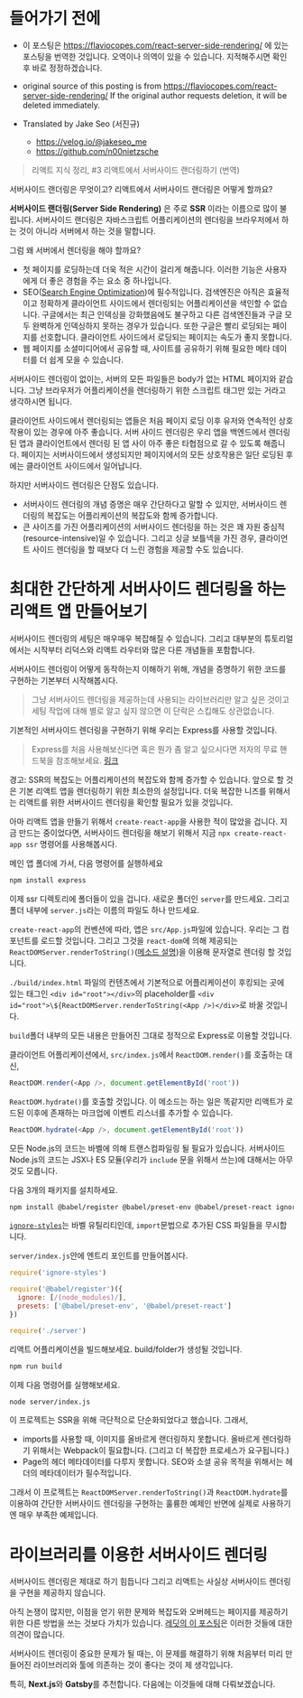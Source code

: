 # 들어가기 전에
- 이 포스팅은 https://flaviocopes.com/react-server-side-rendering/ 에 있는 포스팅을 번역한 것입니다. 오역이나 의역이 있을 수 있습니다. 지적해주시면 확인 후 바로 정정하겠습니다.

- original source of this posting is from https://flaviocopes.com/react-server-side-rendering/ If the original author requests deletion, it will be deleted immediately.

- Translated by Jake Seo (서진규)

	- https://velog.io/@jakeseo_me
	- https://github.com/n00nietzsche
    
> 리액트 지식 정리, #3 리액트에서 서버사이드 랜더링하기 (번역)

서버사이드 랜더링은 무엇이고? 리액트에서 서버사이드 랜더링은 어떻게 할까요?

**서버사이드 랜더링(Server Side Rendering)** 은 주로 **SSR** 이라는 이름으로 많이 불립니다. 서버사이드 랜더링은 자바스크립트 어플리케이션의 렌더링을 브라우저에서 하는 것이 아니라 서버에서 하는 것을 말합니다.

그럼 왜 서버에서 렌더링을 해야 할까요?

- 첫 페이지를 로딩하는데 더욱 적은 시간이 걸리게 해줍니다. 이러한 기능은 사용자에게 더 좋은 경험을 주는 요소 중 하나입니다.
- SEO([Search Engine Optimization](https://en.wikipedia.org/wiki/Search_engine_optimization))에 필수적입니다. 검색엔진은 아직은 효율적이고 정확하게 클라이언트 사이드에서 렌더링되는 어플리케이션을 색인할 수 없습니다. 구글에서는 최근 인덱싱을 강화했음에도 불구하고 다른 검색엔진들과 구글 모두 완벽하게 인덱싱하지 못하는 경우가 있습니다. 또한 구글은 빨리 로딩되는 페이지를 선호합니다. 클라이언트 사이드에서 로딩되는 페이지는 속도가 좋지 못합니다.
- 웹 페이지를 소셜미디어에서 공유할 때, 사이트를 공유하기 위해 필요한 메타 데이터를 더 쉽게 모을 수 있습니다.

서버사이드 렌더링이 없이는, 서버의 모든 파일들은 body가 없는 HTML 페이지와 같습니다. 그냥 브라우저가 어플리케이션을 렌더링하기 위한 스크립트 태그만 있는 거라고 생각하시면 됩니다.

클라이언트 사이드에서 렌더링되는 앱들은 처음 페이지 로딩 이후 유저와 연속적인 상호작용이 있는 경우에 아주 좋습니다. 서버 사이드 렌더링은 우리 앱을 백엔드에서 렌더링 된 앱과 클라이언트에서 렌더링 된 앱 사이 아주 좋은 타협점으로 갈 수 있도록 해줍니다. 페이지는 서버사이드에서 생성되지만 페이지에서의 모든 상호작용은 일단 로딩된 후에는 클라이언트 사이드에서 일어납니다.

하지만 서버사이드 렌더링은 단점도 있습니다.

- 서버사이드 렌더링의 개념 증명은 매우 간단하다고 말할 수 있지만, 서버사이드 렌더링의 복잡도는 어플리케이션의 복잡도와 함께 증가합니다.
- 큰 사이즈를 가진 어플리케이션의 서버사이드 렌더링을 하는 것은 꽤 자원 중심적(resource-intensive)일 수 있습니다. 그리고 싱글 보틀넥을 가진 경우, 클라이언트 사이드 렌더링을 할 때보다 더 느린 경험을 제공할 수도 있습니다.

# 최대한 간단하게 서버사이드 렌더링을 하는 리액트 앱 만들어보기

서버사이드 렌더링의 세팅은 매우매우 복잡해질 수 있습니다. 그리고 대부분의 튜토리얼에서는 시작부터 리덕스와 리액트 라우터와 많은 다른 개념들을 포함합니다.

서버사이드 렌더링이 어떻게 동작하는지 이해하기 위해, 개념을 증명하기 위한 코드를 구현하는 기본부터 시작해봅시다.

> 그냥 서버사이드 렌더링을 제공하는데 사용되는 라이브러리만 알고 싶은 것이고 세팅 작업에 대해 별로 알고 싶지 않으면 이 단락은 스킵해도 상관없습니다. 

기본적인 서버사이드 렌더링을 구현하기 위해 우리는 Express를 사용할 것입니다.

> Express를 처음 사용해보신다면 혹은 뭔가 좀 알고 싶으시다면 저자의 무료 핸드북을 참조해보세요. [링크](https://flaviocopes.com/page/ebooks/)

경고: SSR의 복잡도는 어플리케이션의 복잡도와 함께 증가할 수 있습니다. 앞으로 할 것은 기본 리액트 앱을 렌더링하기 위한 최소한의 설정입니다. 더욱 복잡한 니즈를 위해서는 리액트를 위한 서버사이드 렌더링을 확인할 필요가 있을 것입니다. 

아마 리액트 앱을 만들기 위해서 `create-react-app`을 사용한 적이 많았을 겁니다. 지금 만드는 중이었다면, 서버사이드 렌더링을 해보기 위해서 지금 `npx create-react-app ssr` 명령어를 사용해봅시다.

메인 앱 폴더에 가서, 다음 명령어를 실행하세요

```bash
npm install express
```

이제 ssr 디렉토리에 폴더들이 있을 겁니다. 새로운 폴더인 `server`를 만드세요. 그리고 폴더 내부에 `server.js`라는 이름의 파일도 하나 만드세요.

`create-react-app`의 컨벤션에 따라, 앱은 `src/App.js`파일에 있습니다. 우리는 그 컴포넌트를 로드할 것입니다. 그리고 그것을 `react-dom`에 의해 제공되는 `ReactDOMServer.renderToString()`([메소드 설명](https://reactjs.org/docs/react-dom-server.html))을 이용해 문자열로 렌더링 할 것입니다.

`./build/index.html` 파일의 컨텐츠에서 기본적으로 어플리케이션이 후킹되는 곳에 있는 태그인 `<div id="root"></div>`의 placeholder를 `<div id="root">\${ReactDOMServer.renderToString(<App />)</div>`로 바꿀 것입니다.

`build`폴더 내부의 모든 내용은 만들어진 그대로 정적으로 Express로 이용할 것입니다. 

클라이언트 어플리케이션에서, `src/index.js`에서 `ReactDOM.render()`를 호출하는 대신,
```js
ReactDOM.render(<App />, document.getElementById('root'))
```

`ReactDOM.hydrate()`를 호출할 것입니다. 이 메소드는 하는 일은 똑같지만 리액트가 로드된 이후에 존재하는 마크업에 이벤트 리스너를 추가할 수 있습니다.

```js
ReactDOM.hydrate(<App />, document.getElementById('root'))
```

모든 Node.js의 코드는 바벨에 의해 트랜스컴파일링 될 필요가 있습니다. 서버사이드 Node.js의 코드는 JSX나 ES 모듈(우리가 `include` 문을 위해서 쓰는)에 대해서는 아무것도 모릅니다.

다음 3개의 패키지를 설치하세요.

```bash
npm install @babel/register @babel/preset-env @babel/preset-react ignore-styles express
```

[`ignore-styles`](https://www.npmjs.com/package/ignore-styles)는 바벨 유틸리티인데, `import`문법으로 추가된 CSS 파일들을 무시합니다.

`server/index.js`안에 엔트리 포인트를 만들어봅시다.

```js
require('ignore-styles')

require('@babel/register')({
  ignore: [/(node_modules)/],
  presets: ['@babel/preset-env', '@babel/preset-react']
})

require('./server')
```

리액트 어플리케이션을 빌드해보세요. build/folder가 생성될 것입니다.

```bash
npm run build
```

이제 다음 명령어를 실행해보세요.

```bash
node server/index.js
```

이 프로젝트는 SSR을 위해 극단적으로 단순화되었다고 했습니다. 그래서,

- imports를 사용할 때, 이미지를 올바르게 랜더링하지 못합니다. 올바르게 렌더링하기 위해서는 Webpack이 필요합니다. (그리고 더 복잡한 프로세스가 요구됩니다.)
- Page의 헤더 메타데이터를 다루지 못합니다. SEO와 소셜 공유 목적을 위해서는 헤더의 메타데이터가 필수적입니다.

그래서 이 프로젝트는 `ReactDOMServer.renderToString()`과 `ReactDOM.hydrate`를 이용하여 간단한 서버사이드 렌더링을 구현하는 훌륭한 예제인 반면에 실제로 사용하기엔 매우 부족한 예제입니다.

# 라이브러리를 이용한 서버사이드 렌더링

서버사이드 렌더링은 제대로 하기 힘듭니다 그리고 리액트는 사실상 서버사이드 렌더링을 구현을 제공하지 않습니다.

아직 논쟁이 많지만, 이점을 얻기 위한 문제와 복잡도와 오버헤드는 페이지를 제공하기 위한 다른 방법을 쓰는 것보다 가치가 있습니다. [레딧의 이 포스팅](https://www.reddit.com/r/reactjs/comments/7o6oj6/serverside_rendering_not_worth_it/)은 이러한 것들에 대한 의견이 많습니다.

서버사이드 렌더링이 중요한 문제가 될 때는, 이 문제를 해결하기 위해 처음부터 미리 만들어진 라이브러리와 툴에 의존하는 것이 좋다는 것이 제 생각입니다. 

특히, **Next.js**와 **Gatsby**를 추천합니다. 다음에는 이것들에 대해 다뤄보겠습니다.
